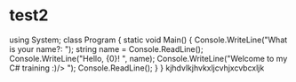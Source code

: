 test2
=====
using System; 
class Program 
{ 
static void Main() 
{
Console.WriteLine("What is your name?: ");
string name = Console.ReadLine(); 
Console.WriteLine("Hello, {0}! ", name); 
Console.WriteLine("Welcome to my C# training :)/> ");
Console.ReadLine(); } }
kjhdvlkjhvkxljcvhjxcvbcxljk
